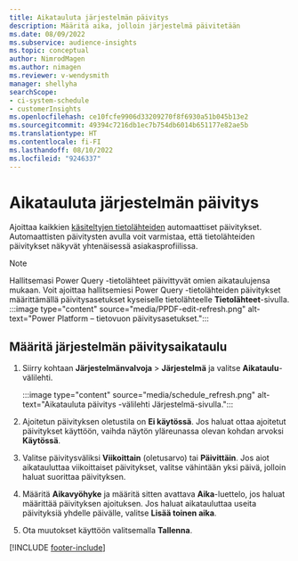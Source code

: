 ```yaml
---
title: Aikatauluta järjestelmän päivitys
description: Määritä aika, jolloin järjestelmä päivitetään
ms.date: 08/09/2022
ms.subservice: audience-insights
ms.topic: conceptual
author: NimrodMagen
ms.author: nimagen
ms.reviewer: v-wendysmith
manager: shellyha
searchScope:
- ci-system-schedule
- customerInsights
ms.openlocfilehash: ce10fcfe9906d33209270f8f6930a51b045b13e2
ms.sourcegitcommit: 49394c7216db1ec7b754db6014b651177e82ae5b
ms.translationtype: HT
ms.contentlocale: fi-FI
ms.lasthandoff: 08/10/2022
ms.locfileid: "9246337"
---
```

# <a name="schedule-system-refresh"></a>Aikatauluta järjestelmän päivitys

Ajoittaa kaikkien [käsiteltyjen tietolähteiden](data-sources.md) automaattiset päivitykset. Automaattisten päivitysten avulla voit varmistaa, että tietolähteiden päivitykset näkyvät yhtenäisessä asiakasprofiilissa.

> [!NOTE]
> Hallitsemasi Power Query -tietolähteet päivittyvät omien aikataulujensa mukaan. Voit ajoittaa hallitsemiesi Power Query -tietolähteiden päivitykset määrittämällä päivitysasetukset kyseiselle tietolähteelle **Tietolähteet**-sivulla.
> :::image type="content" source="media/PPDF-edit-refresh.png" alt-text="Power Platform – tietovuon päivitysasetukset.":::

## <a name="set-system-refresh-schedule"></a>Määritä järjestelmän päivitysaikataulu

1. Siirry kohtaan **Järjestelmänvalvoja** > **Järjestelmä** ja valitse **Aikataulu**-välilehti.

   :::image type="content" source="media/schedule_refresh.png" alt-text="Aikatauluta päivitys -välilehti Järjestelmä-sivulla.":::

1. Ajoitetun päivityksen oletustila on **Ei käytössä**. Jos haluat ottaa ajoitetut päivitykset käyttöön, vaihda näytön yläreunassa olevan kohdan arvoksi **Käytössä**.

1. Valitse päivitysväliksi **Viikoittain** (oletusarvo) tai **Päivittäin**. Jos aiot aikatauluttaa viikoittaiset päivitykset, valitse vähintään yksi päivä, jolloin haluat suorittaa päivityksen.

1. Määritä **Aikavyöhyke** ja määritä sitten avattava **Aika**-luettelo, jos haluat määrittää päivityksen ajoituksen. Jos haluat aikatauluttaa useita päivityksiä yhdelle päivälle, valitse **Lisää toinen aika**.

1. Ota muutokset käyttöön valitsemalla **Tallenna**.

[!INCLUDE [footer-include](includes/footer-banner.md)]
